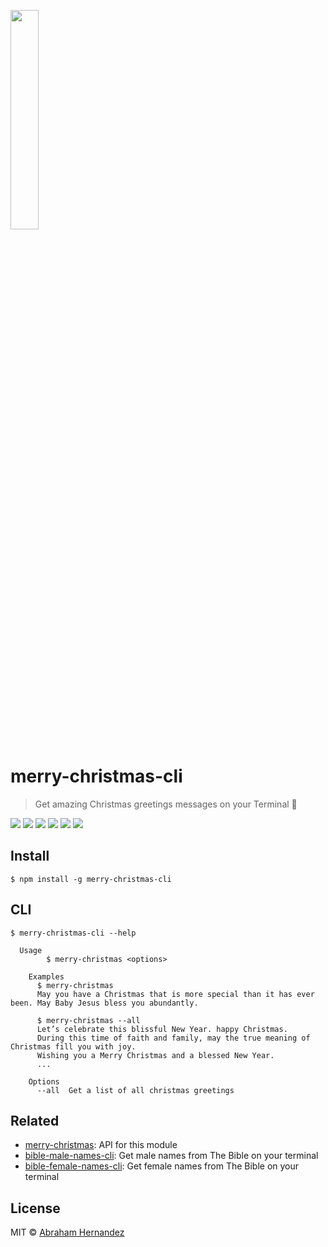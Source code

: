 <p>
	<a href="https://www.npmjs.com/package/merry-christmas-cli">
		<img src="https://cdn.shopify.com/s/files/1/1658/8287/products/Baylor__0006_Ornament-Gold-Christmas.png" width="30%" height="30%">
	</a>
	<br>
</p>

# merry-christmas-cli

> Get amazing Christmas greetings messages on your Terminal 🎄

[![](https://img.shields.io/travis/abranhe/merry-christmas-cli.svg?logo=travis)](https://travis-ci.org/abranhe/merry-christmas-cli)
[![](https://abranhe.com/badge.svg)](https://github.com/abranhe)
[![](https://cdn.abranhe.com/badges/cash-me.svg)](https://cash.me/$abranhe)
[![](https://cdn.abranhe.com/badges/patreon.svg)](https://patreon.com/abranhe)
[![](https://img.shields.io/github/license/abranhe/merry-christmas-cli.svg)](https://github.com/abranhe/merry-christmas-cli/blob/master/license)
[![](https://img.shields.io/npm/v/merry-christmas-cli.svg)](https://npmjs.com/package/merry-christmas-cli)

## Install

```
$ npm install -g merry-christmas-cli
```

## CLI

```
$ merry-christmas-cli --help

  Usage
		$ merry-christmas <options>

	Examples
	  $ merry-christmas
	  May you have a Christmas that is more special than it has ever been. May Baby Jesus bless you abundantly.

	  $ merry-christmas --all
	  Let’s celebrate this blissful New Year. happy Christmas.
	  During this time of faith and family, may the true meaning of Christmas fill you with joy.
	  Wishing you a Merry Christmas and a blessed New Year.
	  ...

	Options
	  --all  Get a list of all christmas greetings
```

## Related

- [merry-christmas](https://github.com/abranhe/merry-christmas-cli): API for this module
- [bible-male-names-cli](https://github.com/abranhe/bible-male-names): Get male names from The Bible on your terminal
- [bible-female-names-cli](https://github.com/abranhe/bible-female-names): Get female names from The Bible on your terminal

## License

MIT © [Abraham Hernandez](https://abranhe.com)
